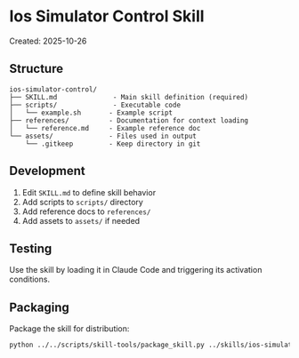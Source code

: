 # Ios Simulator Control Skill

Created: 2025-10-26

## Structure

```
ios-simulator-control/
├── SKILL.md              - Main skill definition (required)
├── scripts/              - Executable code
│   └── example.sh       - Example script
├── references/          - Documentation for context loading
│   └── reference.md     - Example reference doc
└── assets/              - Files used in output
    └── .gitkeep         - Keep directory in git
```

## Development

1. Edit `SKILL.md` to define skill behavior
2. Add scripts to `scripts/` directory
3. Add reference docs to `references/`
4. Add assets to `assets/` if needed

## Testing

Use the skill by loading it in Claude Code and triggering its activation conditions.

## Packaging

Package the skill for distribution:
```bash
python ../../scripts/skill-tools/package_skill.py ../skills/ios-simulator-control
```
